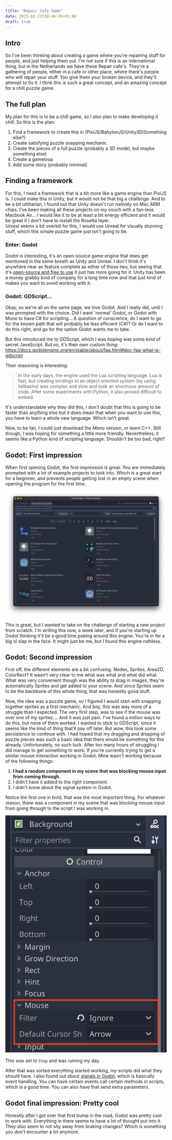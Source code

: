 ```yaml
---
title: "Repair Cafe Game"
date: 2023-02-22T20:46:45+01:00
draft: true
---
```


## Intro

So I've been thinking about creating a game where you're repairing stuff for people, and just helping them out. I'm not sure if this is an international thing, but in the Netherlands we have these Repair cafe's. They're a gathering of people, either in a cafe or other place, where there's people who will repair your stuff. You give them your broken device, and they'll attempt to fix it. 
I think this is such a great concept, and an amazing concept for a chill puzzle game. 

## The full plan

My plan for this is to be a chill game, so I also plan to make developing it chill. So this is the plan:

1. Find a framework to create this in (PixiJS/BabylonJS/Unity3D/Something else?)
1. Create satisfying puzzle snapping mechanic
1. Create the pieces of a full puzzle (probably a 3D model, but maybe something else)
1. Create a gameloop
1. Add some story (probably minimal)

## Finding a framework

For this, I need a framework that is a bit more like a game engine than PixiJS is. I could make this in Unity, but it would not be that big a challenge. And to be a bit utilitarian, I found out that Unity doesn't run natively on Mac ARM chips. I've been making all these projects on my couch with a fan-less Macbook Air... I would like it to be at least a bit energy efficient and it would be great if I don't have to install the Rosetta layer.  
Unreal seems a bit overkill for this, I would use Unreal for visually stunning stuff, which this simple puzzle game just isn't going to be. 

### Enter: Godot

Godot is interesting, it's an open-source game engine that does get mentioned in the same breath as Unity and Unreal. I don't think it's anywhere near as feature complete as either of those two, but seeing that it's [open-source and free to use](https://docs.godotengine.org/en/latest/about/faq.html#what-can-i-do-with-godot-how-much-does-it-cost-what-are-the-license-terms) it just has more going for it. Unity has been a money grabby kind of company for a long time now and that just kind of makes you want to avoid working with it. 

### Godot: GDScript...

Okay, so we're all on the same page, we love Godot. And I really did, until I was prompted with the choice. Did I want 'normal' Godot, or Godot with Mono to have C# for scripting...
A question of conscience, do I want to go for the known path that will probably be less efficient (C#)? Or do I want to do this right, and go for the option Godot wants me to take.

But this introduced me to GDScript, which I was hoping was some kind of secret JavaScript. But no, it's their own custom thing: https://docs.godotengine.org/en/stable/about/faq.html#doc-faq-what-is-gdscript 

Their reasoning is interesting: 
>    In the early days, the engine used the Lua scripting language. Lua is fast, but creating bindings to an object oriented system (by using fallbacks) was complex and slow and took an enormous amount of code. After some experiments with Python, it also proved difficult to embed.

It's understandable why they did this, I don't doubt that this is going to be faster than anything else but it does mean that when you want to use this, you have to learn a whole new language. Which isn't great. 

Now, to be fair, I could just download the Mono version, or learn C++. Still though, I was hoping for something a little more friendly. Nevertheless, it seems like a Python kind of scripting language. Shouldn't be too bad, right? 

## Godot: First impression

When first opening Godot, the first impression is great. You are immediately prompted with a lot of example projects to look into. Which is a great start for a beginner, and prevents people getting lost in an empty scene when opening the program for the first time. 

![Godot](Godot-1.png)

This is great, but I wanted to take on the challenge of starting a new project from scratch. I'm writing this now, a week later, and if you're starting up Godot thinking it'll be a good time poking around this engine. You're in for a big ol slap in the face. It might just be me, but I found this engine ruthless. 

## Godot: Second impression

First off, the different elements are a bit confusing. Nodes, Sprites, Area2D, ColorRect? It wasn't very clear to me what was what and what did what. 
What was very convenient though was the ability to drag in images, they're automatically Sprites and get added to your scene. And since Sprites seem to be the backbone of this whole thing, that was honestly good stuff. 

Now, the idea was a puzzle game, so I figured I would start with snapping together sprites as a first mechanic. And boy, this was way more of a struggle than I expected. 
The very first step, was to see if the mouse was over one of my sprites.... And it was just pain. I've found a million ways to do this, but none of them worked. I wanted to stick to GDScript, since it seems like the kind of thing that'll pay off later. But wow, this took some persistence to continue with. 
I had hoped that my dragging and dropping of puzzle pieces was such a basic idea that there would be something for this already. Unfortunately, no such luck. After too many hours of struggling I did manage to get something to work. If you're currently trying to get a similar mouse interaction working in Godot. Mine wasn't working because of the following things:

1. **I had a random component in my scene that was blocking mouse input from coming through.**
1. I didn't have it added to the right component.
1. I didn't know about the signal system in Godot.

Notice the first one in bold, that was the most important thing. For whatever reason, there was a component in my scene that was blocking mouse input from going through to the script I was working in. 

![The culprit](Godot-2.png)

This was set to `Stop` and was ruining my day.

After that was sorted everything started working, my scripts did what they should have. I also found out about [signals in Godot](https://docs.godotengine.org/en/stable/getting_started/step_by_step/signals.html), which is basically event handling. You can have certain events call certain methods in scripts, which is a good time. You can also have that send extra parameters. 

## Godot final impression: Pretty cool

Honestly after I got over that first bump in the road, Godot was pretty cool to work with. Everything in there seems to have a lot of thought put into it. They also seem to not shy away from braking changes? Which is something you don't encounter a lot anymore. 